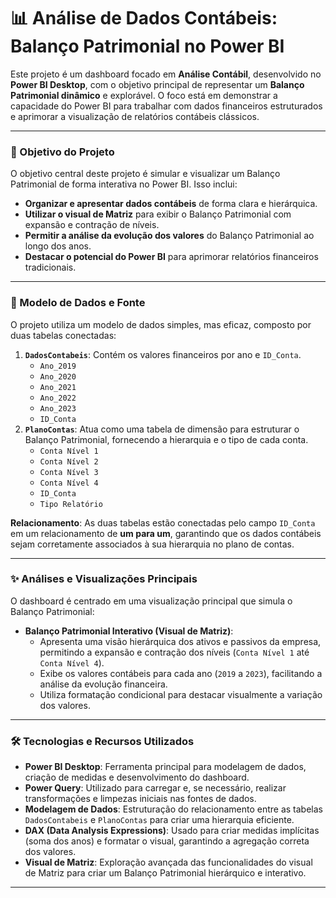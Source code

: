 # 📊 Análise de Dados Contábeis: Balanço Patrimonial no Power BI

Este projeto é um dashboard focado em **Análise Contábil**, desenvolvido no **Power BI Desktop**, com o objetivo principal de representar um **Balanço Patrimonial dinâmico** e explorável. O foco está em demonstrar a capacidade do Power BI para trabalhar com dados financeiros estruturados e aprimorar a visualização de relatórios contábeis clássicos.

---

### 🎯 Objetivo do Projeto

O objetivo central deste projeto é simular e visualizar um Balanço Patrimonial de forma interativa no Power BI. Isso inclui:

* **Organizar e apresentar dados contábeis** de forma clara e hierárquica.
* **Utilizar o visual de Matriz** para exibir o Balanço Patrimonial com expansão e contração de níveis.
* **Permitir a análise da evolução dos valores** do Balanço Patrimonial ao longo dos anos.
* **Destacar o potencial do Power BI** para aprimorar relatórios financeiros tradicionais.

---

### 💾 Modelo de Dados e Fonte

O projeto utiliza um modelo de dados simples, mas eficaz, composto por duas tabelas conectadas:

1.  **`DadosContabeis`**: Contém os valores financeiros por ano e `ID_Conta`.
    * `Ano_2019`
    * `Ano_2020`
    * `Ano_2021`
    * `Ano_2022`
    * `Ano_2023`
    * `ID_Conta`
2.  **`PlanoContas`**: Atua como uma tabela de dimensão para estruturar o Balanço Patrimonial, fornecendo a hierarquia e o tipo de cada conta.
    * `Conta Nível 1`
    * `Conta Nível 2`
    * `Conta Nível 3`
    * `Conta Nível 4`
    * `ID_Conta`
    * `Tipo Relatório`

**Relacionamento**: As duas tabelas estão conectadas pelo campo `ID_Conta` em um relacionamento de **um para um**, garantindo que os dados contábeis sejam corretamente associados à sua hierarquia no plano de contas.

---

### ✨ Análises e Visualizações Principais

O dashboard é centrado em uma visualização principal que simula o Balanço Patrimonial:

* **Balanço Patrimonial Interativo (Visual de Matriz)**:
    * Apresenta uma visão hierárquica dos ativos e passivos da empresa, permitindo a expansão e contração dos níveis (`Conta Nível 1` até `Conta Nível 4`).
    * Exibe os valores contábeis para cada ano (`2019` a `2023`), facilitando a análise da evolução financeira.
    * Utiliza formatação condicional para destacar visualmente a variação dos valores.

---

### 🛠️ Tecnologias e Recursos Utilizados

* **Power BI Desktop**: Ferramenta principal para modelagem de dados, criação de medidas e desenvolvimento do dashboard.
* **Power Query**: Utilizado para carregar e, se necessário, realizar transformações e limpezas iniciais nas fontes de dados.
* **Modelagem de Dados**: Estruturação do relacionamento entre as tabelas `DadosContabeis` e `PlanoContas` para criar uma hierarquia eficiente.
* **DAX (Data Analysis Expressions)**: Usado para criar medidas implícitas (soma dos anos) e formatar o visual, garantindo a agregação correta dos valores.
* **Visual de Matriz**: Exploração avançada das funcionalidades do visual de Matriz para criar um Balanço Patrimonial hierárquico e interativo.

---